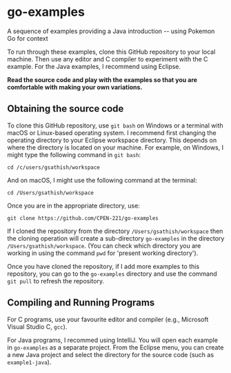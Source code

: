 # go-examples
A sequence of examples providing a Java introduction -- using Pokemon Go for context

To run through these examples, clone this GitHub repository to your local machine. Then use any editor and C compiler to experiment with the C example. For the Java examples, I recommend using Eclipse.

**Read the source code and play with the examples so that you are comfortable with making your own variations.**

## Obtaining the source code

To clone this GitHub repository, use `git bash` on Windows or a terminal with macOS or Linux-based operating system. I recommend first changing the operating directory to your Eclipse workspace directory. This depends on where the directory is located on your machine. For example, on Windows, I might type the following command in `git bash`:

```cd /c/users/gsathish/workspace```

And on macOS, I might use the following command at the terminal:

```cd /Users/gsathish/workspace```

Once you are in the appropriate directory, use:

```git clone https://github.com/CPEN-221/go-examples```

If I cloned the repository from the directory `/Users/gsathish/workspace` then the cloning operation will create a sub-directory `go-examples` in the directory `/Users/gsathish/workspace`. (You can check which directory you are working in using the command `pwd` for 'present working directory').

Once you have cloned the repository, if I add more examples to this repository, you can go to the `go-examples` directory and use the command `git pull` to refresh the repository.

## Compiling and Running Programs

For C programs, use your favourite editor and compiler (e.g., Microsoft Visual Studio C, `gcc`).

For Java programs, I recommed using IntelliJ. You will open each example in `go-examples` as a separate project. From the Eclipse menu, you can create a new Java project and select the directory for the source code (such as `example1-java`).